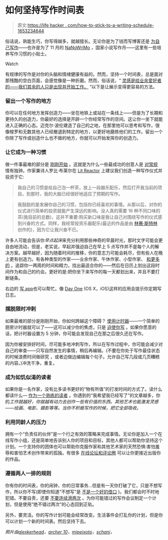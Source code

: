 # 如何坚持写作时间表

> 原文:[https://life hacker . com/how-to-stick-to-a-writing-schedule-1653234644](https://lifehacker.com/how-to-stick-to-a-writing-schedule-1653234644)

俗话说，熟能生巧，你写得越多，就越擅长。无论你是为了钱而写博客还是 [为自己写作](http://lifehacker.com/how-writing-regularly-changed-my-life-and-how-you-can-746865755)——也许是为了 11 月的 [NaNoWriMo](http://nanowrimo.org/) ，国家小说写作月——这里有一些培养写作习惯的小贴士。

Watch

有规律的写作是对你的头脑和情绪健康有益的。然而，坚持一个时间表，总是面对那残酷的空白页面，会感觉像是一种折磨。然而，俗话说，“ [灵感是给业余爱好者的——我们其余的人只是出现并开始工作。](http://lifehacker.com/inspiration-is-for-amateurs-the-rest-of-us-just-show-u-5972825) “以下是让展示变得更容易的方法。

### 留出一个写作的地方

你可以在任何地方发挥创造力——坐在地铁上或站在一条线上——但是为了长期和更持久的创造力，你最好的选择是开辟一个你经常写作的空间。这让你一坐下就能进入正确的心态。迈克尔·波伦建造了自己的之地，在那里他可以思考和写作，很像梭罗和无数其他人已经撤退到特定的地方，以更好地磨练他们的工作。留出一个你除了写作或创造什么也不做的地方，你就可以开始发挥你的创造力。

### 让它成为一种习惯

做一件事最难的部分是 [刚刚开始](http://lifehacker.com/getting-started-is-everything-5892576) 。这就是为什么一些最成功的创意人是 [对常规](http://lifehacker.com/this-graphic-details-the-daily-routines-of-famous-creat-1602464523) 情有独钟。作家兼诗人罗比·布莱尔在 [Lit Reactor](http://litreactor.com/columns/the-write-time-strategies-to-make-your-writing-schedule-sacred) 上建议我们创造一种写作仪式并投资于它:

> 我自己的习惯是给自己泡一杯茶，放上一段器乐配乐，然后打开我当前的项目。到那时，我的大脑已经很好地适应了预期的写作。

> 我鼓励的是发展你自己的习惯，包括你已经喜欢的事情。从那以后，对你的仪式进行简单的投资就能产生深远的影响。没人真的需要 16 种不同口味的茶(我目前的总数)，这并不重要:购买新口味是我让自己对围绕写作的仪式感到兴奋的方式。同样，我经常投资乐器配乐(最近的作品是由 [林赛·斯特林](http://lindseystirlingviolin.com/) 创作的)，因为它让我兴奋不已。

许多人可能会告诉你*早点起床*来充分利用那些神奇的早晨时光，那时文字可能会更自由地流动，但是，老实说，早起并强迫自己在早上 5 点写作并不是每个人的解决方案。越早越好，因为随着时间的推移，你的意志力可能会耗尽，但有些人在晚上更有创造力。有各种类型的作家——业余作家、午休作家、小型作家、 [和更多的](http://menwithpens.ca/writing-schedule/) 。追踪你一两周的时间和精力，找出最适合你的——然后在日历上划出这段时间作为和自己的约会。更好的是:把你坐下来写作的每一天都划出来，并且不要打断链条。

右边的 [写 app](http://lifehacker.com/the-best-apps-for-any-kind-of-writing-1563998071)也可以帮忙。像 [Day One](http://dayoneapp.com/) (OS X，iOS)这样的应用会提示你定期写日志。

### 摆脱限时冲刺

如果最难的部分是刚刚开始，你如何跨越这个障碍？ [使用计时器](https://lifehacker.com/use-a-timer-as-a-productivity-booster-and-sanity-minder-5638746)——一个简单的厨房计时器就可以了——这可以减少你的焦虑，只是 [迫使你写](http://hackerspace.lifehacker.com/a-delightful-obssession-with-timers-1462660941) 。如果你愿意的话，把计时器设置为 5 分钟，你可能会发现自己在那之后很久还在写作。

因为你被安排好时间，尽可能多地冲刺写作，所以在写作过程中，你可能会减少对自己的审查——只写自然发生的事情，稍后再编辑。(不要在你处于写作最佳状态的时候浪费时间做研究 ，或者边做边编辑每个句子。允许自己写几段或几页糟糕的内容。)冲洗干净，重复。

### 成为如饥似渴的读者

如果你是一名作家，没有比多读书更好的“物有所值”的打发时间的方式了。读什么都读什么— [作为一个熟练的读者](https://lifehacker.com/become-a-better-writer-by-learning-to-be-a-skilled-read-812014890) 。你遇到的“我希望我已经写了”的文章越多，你的*工作就越好，你就越有动力去创作一些有价值的东西。其他艺术也能激发灵感——绘画、电影、摄影等等。当你不积极写作的时候，把它全部吸收。*

### 利用同龄人的压力

拥有一个“负责任的伙伴”是一个行之有效的策略来完成事情。无论你是加入一个在线写作小组，还是简单地告诉别人你的项目和目标，其他人都可以帮助你坚持这个计划。一个支持你的团体也可以帮助你克服作家和其他艺术家的天然恐惧:害怕羞辱和害怕艺术创作带来的孤独。有很多 [在线论坛和评论圈](http://writeitsideways.com/how-online-writing-groups-help-you-get-published/) 可以让你更接近出版你的作品。

### 遵循两人一排的规则

你有你的时间表，你的闹钟，你的日常事务…但是有一天你打破了它，只是不想写作，所以你不写(即使你知道“不想写”是 [不是一个好的借口](http://lifehacker.com/what-to-do-when-you-just-dont-feel-like-working-1531571265) )。我们都会时不时地犯错。不要自责，还要 [不要连续滑两次](http://jamesclear.com/good-habits) 。为你可能错过的写作会议制定一个计划，但是使用“绝不错过两次”的心态回到正轨。

另外，要灵活。你的写作计划可能会经常改变。生活事件会打乱你的计划，但是你可以计划一个新的时间表。然后坚持下去。

*照片由*[*alexkerhead*](https://www.flickr.com/photos/alexkerhead/3611227577/sizes/z/)*，*[*archer 10*](https://www.flickr.com/photos/archer10/13967968430/sizes/z/)*，*[*mipeixoto*](https://www.flickr.com/photos/mlpeixoto/5351547427/sizes/z/)*，*[*schani*](https://www.flickr.com/photos/schani/14508908/sizes/z/)*，*
